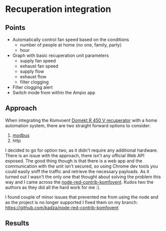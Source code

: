 # Recuperation integration

## Points
* Automatically control fan speed based on the conditions
    * number of people at home (no one, family, party)
    * hour
* Graph with basic recuperation unit parameters
    * supply fan speed
    * exhaust fan speed
    * supply flow
    * exhaust flow
    * filter clogging
* Filter clogging alert
* Switch mode from within the Ampio app

## Approach
When integrating the Komvoent [Domekt R 450 V recuperator][1] with a home automation system, there are two straight forward options to consider:
1. [modbus][2]
2. http

I decided to go for option two, as it didn't require any additional hardware. There is an issue with the approach, there isn't any official Web API exposed. The good thing though is that there is a web app and the communication with the unit isn't secured, so using Chrome dev tools you could easily sniff the traffic and retrieve the necessary payloads.
As it turned out I wasn't the only one that thought about solving the problem this way and I came across the [node-red-contrib-komfovent][3]. Kudos two the authors as they did all the hard work for me :).

I found couple of minor issues that prevented me from using the node and as the project is no longer supported I fixed them on my branch: https://github.com/kadza/node-red-contrib-komfovent

## Results



[1]: <https://www.ventia.pl/pl/produkty/centrale-wentylacyjne-komfovent-ventia/centrale-wentylacyjne-rekuperatury-Komfovent-DOMEKT-VENTIA/centrale-wentylacyjne-Komfovent-domekt-wymiennik-obrotowy-VENTIA/centrala-wentylacyjna-komfovent-domekt-r-450v-wymiennik-obrotowy-ventia/> "Domekt R 450 V recuperator"
[2]: <https://en.wikipedia.org/wiki/Modbus> "modbus"
[3]: <https://github.com/ksvan/node-red-contrib-komfovent> "node-red-contrib-komfovent"